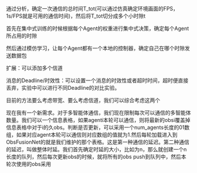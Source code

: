 通过分析，确定一次通信的总时间T_tot(可以通过仿真确定环境画面的FPS，1s/FPS就是可用的通信时间)，然后将T_tot切分成多个小时隙t

首先在集中式训练的时候根据每个Agent的权重进行集中式决策，确定每个Agent所占用的时隙

然后通过模仿学习，让每个Agent都有一个本地的控制器，确定自己在哪个时隙发送数据包

扩展：可以添加多个信道



消息的Deadline/时效性：可以设置一个消息的时效性或者超时时间，超时便直接丢弃，实验中可以进行不同Deadline的对比实验。



目前的方法要么考虑带宽、要么考虑信道，我们可以综合考虑这两个




现在我有一个新需求。对于多智能体通信，我们现在限制每次可以通信的多智能体数量。我们可以一个信息表格，如果agenti本轮可以通信，则将最新的obsi覆盖掉信息表格中对于i的久obs。判断是否更新，可以采用一个num_agents长度的01数组，如果对应agent本轮可以通信则对应数组的值就为1.然后每轮加载进入到ObsFusionNet的就是我们维护的那个表格。这是第一种通信的延迟。第二种通信的延迟，叫做整体时延。我们首先确定时延的大小，比如为n，那么就创建一个n长度的队列，然后每次更新obs的时候，就将所有的obs push到队列中，然后本轮次使用的obs采用